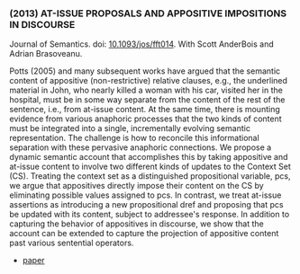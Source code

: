 ### (2013) AT-ISSUE PROPOSALS AND APPOSITIVE IMPOSITIONS IN DISCOURSE ###

Journal of Semantics. doi: [10.1093/jos/fft014](http://dx.doi.org/10.1093/jos/fft014). With Scott AnderBois and Adrian Brasoveanu.

Potts (2005) and many subsequent works have argued that the semantic content of appositive (non-restrictive) relative clauses, e.g., the underlined material in John, who nearly killed a woman with his car, visited her in the hospital, must be in some way separate from the content of the rest of the sentence, i.e., from at-issue content. At the same time, there is mounting evidence from various anaphoric processes that the two kinds of content must be integrated into a single, incrementally evolving semantic representation. The challenge is how to reconcile this informational separation with these pervasive anaphoric connections. We propose a dynamic semantic account that accomplishes this by taking appositive and at-issue content to involve two different kinds of updates to the Context Set (CS). Treating the context set as a distinguished propositional variable, pcs, we argue that appositives directly impose their content on the CS by eliminating possible values assigned to pcs. In contrast, we treat at-issue assertions as introducing a new propositional dref and proposing that pcs be updated with its content, subject to addressee's response. In addition to capturing the behavior of appositives in discourse, we show that the account can be extended to capture the projection of appositive content past various sentential operators.

+ [paper](/resources/papers/atissueproposal.pdf)
